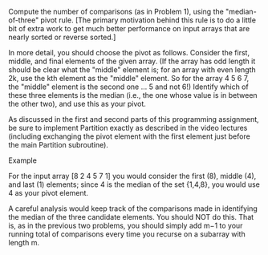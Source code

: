 Compute the number of comparisons (as in Problem 1), using the "median-of-three" pivot rule. [The primary motivation behind this rule is to do a little bit of extra work to get much better performance on input arrays that are nearly sorted or reverse sorted.]

In more detail, you should choose the pivot as follows. Consider the first, middle, and final elements of the given array. (If the array has odd length it should be clear what the "middle" element is; for an array with even length 2k, use the kth element as the "middle" element. So for the array 4 5 6 7, the "middle" element is the second one ... 5 and not 6!) Identify which of these three elements is the median (i.e., the one whose value is in between the other two), and use this as your pivot.

As discussed in the first and second parts of this programming assignment, be sure to implement Partition exactly as described in the video lectures (including exchanging the pivot element with the first element just before the main Partition subroutine).

Example

For the input array [8 2 4 5 7 1] you would consider the first (8), middle (4), and last (1) elements; since 4 is the median of the set {1,4,8}, you would use 4 as your pivot element.

A careful analysis would keep track of the comparisons made in identifying the median of the three candidate elements. You should NOT do this. That is, as in the previous two problems, you should simply add m−1 to your running total of comparisons every time you recurse on a subarray with length m.
